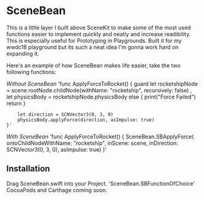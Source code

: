 # SceneBean
This is a little layer I built above SceneKit to make some of the most used functions easier to implement quickly and neatly and increase readibility. This is especially useful for Prototyping in Playgrounds. Built it for my wwdc18 playground but its such a neat idea I'm gonna work hard on expanding it.

Here's an example of how SceneBean makes life easier, take the two following functions:

*Without SceneBean*
'func ApplyForceToRocket() {
        guard let rocketshipNode = scene.rootNode.childNode(withName: "rocketship", recursively: false) ,
            let physicsBody = rocketshipNode.physicsBody
            else { print("Force Failed")
                return }
        
        let direction = SCNVector3(0, 3, 0)
        physicsBody.applyForce(direction, asImpulse: true)
    }'
    
*With SceneBean*
'func ApplyForceToRocket() {
SceneBean.SBApplyForce( ontoChildNodeWithName: "rocketship", 
                                      inScene: scene, 
                                  inDirection: SCNVector3(0, 3, 0), 
                                    asImpulse: true)
    }'
    
## Installation
Drag SceneBean.swift into your Project.
'SceneBean.SBFunctionOfChoice'
CocoaPods and Carthage coming soon.
